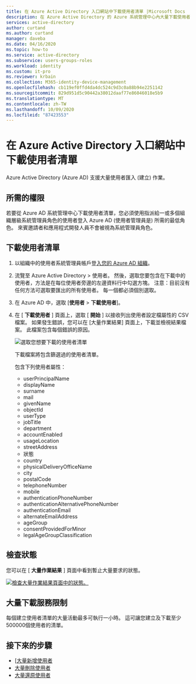 ```yaml
---
title: 在 Azure Active Directory 入口網站中下載使用者清單 |Microsoft Docs
description: 在 Azure Active Directory 的 Azure 系統管理中心內大量下載使用者記錄。
services: active-directory
author: curtand
ms.author: curtand
manager: daveba
ms.date: 04/16/2020
ms.topic: how-to
ms.service: active-directory
ms.subservice: users-groups-roles
ms.workload: identity
ms.custom: it-pro
ms.reviewer: krbain
ms.collection: M365-identity-device-management
ms.openlocfilehash: cb119ef0ffd4da4dc524c9d3c0a88b94e2251142
ms.sourcegitcommit: 829d951d5c90442a38012daaf77e86046018e5b9
ms.translationtype: MT
ms.contentlocale: zh-TW
ms.lasthandoff: 10/09/2020
ms.locfileid: "87423553"
---
```

# <a name="download-a-list-of-users-in-azure-active-directory-portal"></a>在 Azure Active Directory 入口網站中下載使用者清單

Azure Active Directory (Azure AD) 支援大量使用者匯入 (建立) 作業。

## <a name="required-permissions"></a>所需的權限

若要從 Azure AD 系統管理中心下載使用者清單，您必須使用指派給一或多個組織層級系統管理員角色的使用者登入 Azure AD (使用者管理員是) 所需的最低角色。 來賓邀請者和應用程式開發人員不會被視為系統管理員角色。

## <a name="to-download-a-list-of-users"></a>下載使用者清單

1. 以組織中的使用者系統管理員帳戶登[入您的 Azure AD 組織](https://aad.portal.azure.com)。
2. 流覽至 Azure Active Directory > 使用者。 然後，選取您要包含在下載中的使用者，方法是在每位使用者旁邊的左邊資料行中勾選方塊。 注意：目前沒有任何方法可選取要匯出的所有使用者。 每一個都必須個別選取。
3. 在 Azure AD 中，選取 [**使用者**  >  **下載使用者**]。
4. 在 [ **下載使用者** ] 頁面上，選取 [ **開始** ] 以接收列出使用者設定檔屬性的 CSV 檔案。 如果發生錯誤，您可以在 [大量作業結果] 頁面上，下載並檢視結果檔案。 此檔案包含每個錯誤的原因。

   ![選取您想要下載的使用者清單](./media/users-bulk-download/bulk-download.png)

   下載檔案將包含篩選過的使用者清單。

   包含下列使用者屬性：

   - userPrincipalName
   - displayName
   - surname
   - mail
   - givenName
   - objectId
   - userType
   - jobTitle
   - department
   - accountEnabled
   - usageLocation
   - streetAddress
   - 狀態
   - country
   - physicalDeliveryOfficeName
   - city
   - postalCode
   - telephoneNumber
   - mobile
   - authenticationPhoneNumber
   - authenticationAlternativePhoneNumber
   - authenticationEmail
   - alternateEmailAddress
   - ageGroup
   - consentProvidedForMinor
   - legalAgeGroupClassification

## <a name="check-status"></a>檢查狀態

您可以在 [ **大量作業結果** ] 頁面中看到暫止大量要求的狀態。

[![檢查大量作業結果頁面中的狀態。](media/users-bulk-download/bulk-center.png)](media/users-bulk-download/bulk-center.png#lightbox)

## <a name="bulk-download-service-limits"></a>大量下載服務限制

每個建立使用者清單的大量活動最多可執行一小時。 這可讓您建立及下載至少500000個使用者的清單。

## <a name="next-steps"></a>接下來的步驟

- [[大量新增使用者](users-bulk-add.md)
- [大量刪除使用者](users-bulk-delete.md)
- [大量還原使用者](users-bulk-restore.md)
